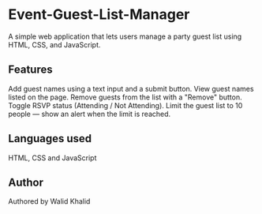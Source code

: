 # Event-Guest-List-Manager

A simple web application that lets users manage a party guest list using HTML, CSS, and JavaScript.

## Features

 Add guest names using a text input and a submit button.
 View guest names listed on the page.
 Remove guests from the list with a "Remove" button.
 Toggle RSVP status (Attending / Not Attending).
 Limit the guest list to 10 people — show an alert when the limit is reached.

 ## Languages used 
 HTML, CSS and JavaScript

 ## Author 
 Authored by Walid Khalid






